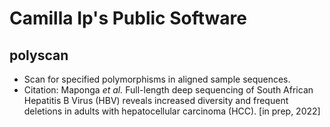 # Camilla Ip's Public Software

## polyscan
- Scan for specified polymorphisms in aligned sample sequences.
- Citation: Maponga _et al._ Full-length deep sequencing of South African 
Hepatitis B Virus (HBV) reveals increased diversity 
and frequent deletions in adults with hepatocellular carcinoma (HCC). [in prep, 2022]


